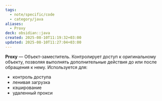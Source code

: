 ```yaml
---
tags:
  - note/specific/code
  - category/java
aliases:
  - Proxy
deck: obsidian::java
created: 2025-08-10T11:19:32+03:00
updated: 2025-08-10T11:27:04+03:00
---
```


**Proxy**
—
Объект-заместитель. Контролирует доступ к оригинальному объекту, позволяя выполнять дополнительные действия до или после обращения к нему.
Используется для:
- контроль доступа
- ленивая загрузка
- кэширование
- удаленный прокси
